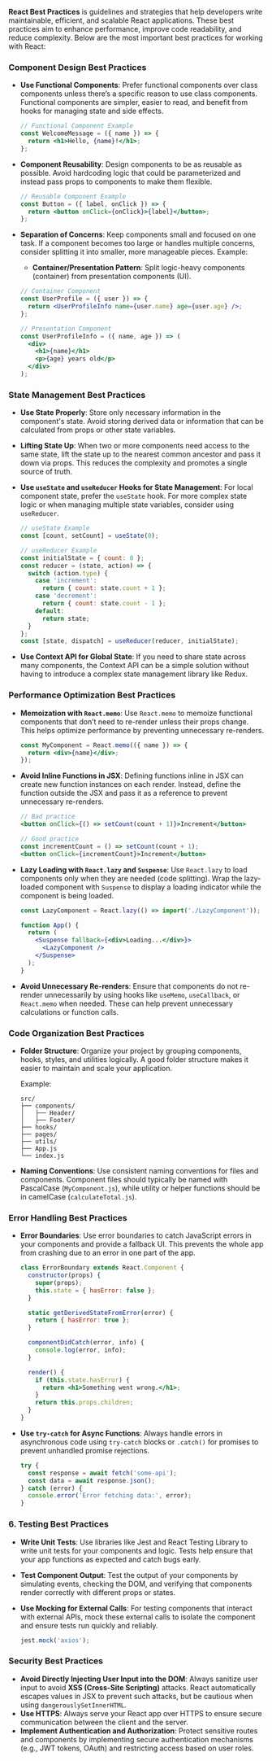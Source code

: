 **React Best Practices** is guidelines and strategies that help developers write maintainable, efficient, and scalable React applications. These best practices aim to enhance performance, improve code readability, and reduce complexity. Below are the most important best practices for working with React:

### **Component Design Best Practices**
- **Use Functional Components**: Prefer functional components over class components unless there’s a specific reason to use class components. Functional components are simpler, easier to read, and benefit from hooks for managing state and side effects.
    ```jsx
    // Functional Component Example
    const WelcomeMessage = ({ name }) => {
      return <h1>Hello, {name}!</h1>;
    };
    ```
    
- **Component Reusability**: Design components to be as reusable as possible. Avoid hardcoding logic that could be parameterized and instead pass props to components to make them flexible.
    ```jsx
    // Reusable Component Example
    const Button = ({ label, onClick }) => {
      return <button onClick={onClick}>{label}</button>;
    };
    ```
    
- **Separation of Concerns**: Keep components small and focused on one task. If a component becomes too large or handles multiple concerns, consider splitting it into smaller, more manageable pieces.
    Example:
    - **Container/Presentation Pattern**: Split logic-heavy components (container) from presentation components (UI).
    
    ```jsx
    // Container Component
    const UserProfile = ({ user }) => {
      return <UserProfileInfo name={user.name} age={user.age} />;
    };
    
    // Presentation Component
    const UserProfileInfo = ({ name, age }) => (
      <div>
        <h1>{name}</h1>
        <p>{age} years old</p>
      </div>
    );
    ```

### **State Management Best Practices**
- **Use State Properly**: Store only necessary information in the component's state. Avoid storing derived data or information that can be calculated from props or other state variables.
- **Lifting State Up**: When two or more components need access to the same state, lift the state up to the nearest common ancestor and pass it down via props. This reduces the complexity and promotes a single source of truth.
- **Use `useState` and `useReducer` Hooks for State Management**: For local component state, prefer the `useState` hook. For more complex state logic or when managing multiple state variables, consider using `useReducer`.
    
    ```jsx
    // useState Example
    const [count, setCount] = useState(0);
    
    // useReducer Example
    const initialState = { count: 0 };
    const reducer = (state, action) => {
      switch (action.type) {
        case 'increment':
          return { count: state.count + 1 };
        case 'decrement':
          return { count: state.count - 1 };
        default:
          return state;
      }
    };
    const [state, dispatch] = useReducer(reducer, initialState);
    ```
    
- **Use Context API for Global State**: If you need to share state across many components, the Context API can be a simple solution without having to introduce a complex state management library like Redux.

### **Performance Optimization Best Practices**
- **Memoization with `React.memo`**: Use `React.memo` to memoize functional components that don’t need to re-render unless their props change. This helps optimize performance by preventing unnecessary re-renders.
    
    ```jsx
    const MyComponent = React.memo(({ name }) => {
      return <div>{name}</div>;
    });
    ```
    
- **Avoid Inline Functions in JSX**: Defining functions inline in JSX can create new function instances on each render. Instead, define the function outside the JSX and pass it as a reference to prevent unnecessary re-renders.
    
    ```jsx
    // Bad practice
    <button onClick={() => setCount(count + 1)}>Increment</button>
    
    // Good practice
    const incrementCount = () => setCount(count + 1);
    <button onClick={incrementCount}>Increment</button>
    ```
    
- **Lazy Loading with `React.lazy` and `Suspense`**: Use `React.lazy` to load components only when they are needed (code splitting). Wrap the lazy-loaded component with `Suspense` to display a loading indicator while the component is being loaded.
    
    ```jsx
    const LazyComponent = React.lazy(() => import('./LazyComponent'));
    
    function App() {
      return (
        <Suspense fallback={<div>Loading...</div>}>
          <LazyComponent />
        </Suspense>
      );
    }
    ```
    
- **Avoid Unnecessary Re-renders**: Ensure that components do not re-render unnecessarily by using hooks like `useMemo`, `useCallback`, or `React.memo` when needed. These can help prevent unnecessary calculations or function calls.

### **Code Organization Best Practices**

- **Folder Structure**: Organize your project by grouping components, hooks, styles, and utilities logically. A good folder structure makes it easier to maintain and scale your application.
    
    Example:
    
    ```
    src/
    ├── components/
    │   ├── Header/
    │   ├── Footer/
    ├── hooks/
    ├── pages/
    ├── utils/
    ├── App.js
    └── index.js
    ```
    
- **Naming Conventions**: Use consistent naming conventions for files and components. Component files should typically be named with PascalCase (`MyComponent.js`), while utility or helper functions should be in camelCase (`calculateTotal.js`).

### **Error Handling Best Practices**

- **Error Boundaries**: Use error boundaries to catch JavaScript errors in your components and provide a fallback UI. This prevents the whole app from crashing due to an error in one part of the app.
    
    ```jsx
    class ErrorBoundary extends React.Component {
      constructor(props) {
        super(props);
        this.state = { hasError: false };
      }
    
      static getDerivedStateFromError(error) {
        return { hasError: true };
      }
    
      componentDidCatch(error, info) {
        console.log(error, info);
      }
    
      render() {
        if (this.state.hasError) {
          return <h1>Something went wrong.</h1>;
        }
        return this.props.children;
      }
    }
    ```
    
- **Use `try-catch` for Async Functions**: Always handle errors in asynchronous code using `try-catch` blocks or `.catch()` for promises to prevent unhandled promise rejections.
    
    ```js
    try {
      const response = await fetch('some-api');
      const data = await response.json();
    } catch (error) {
      console.error('Error fetching data:', error);
    }
    ```

### 6. **Testing Best Practices**
- **Write Unit Tests**: Use libraries like Jest and React Testing Library to write unit tests for your components and logic. Tests help ensure that your app functions as expected and catch bugs early.
- **Test Component Output**: Test the output of your components by simulating events, checking the DOM, and verifying that components render correctly with different props or states.
- **Use Mocking for External Calls**: For testing components that interact with external APIs, mock these external calls to isolate the component and ensure tests run quickly and reliably.
    
    ```js
    jest.mock('axios');
    ```

### **Security Best Practices**
- **Avoid Directly Injecting User Input into the DOM**: Always sanitize user input to avoid **XSS (Cross-Site Scripting)** attacks. React automatically escapes values in JSX to prevent such attacks, but be cautious when using `dangerouslySetInnerHTML`.
- **Use HTTPS**: Always serve your React app over HTTPS to ensure secure communication between the client and the server.
- **Implement Authentication and Authorization**: Protect sensitive routes and components by implementing secure authentication mechanisms (e.g., JWT tokens, OAuth) and restricting access based on user roles.
